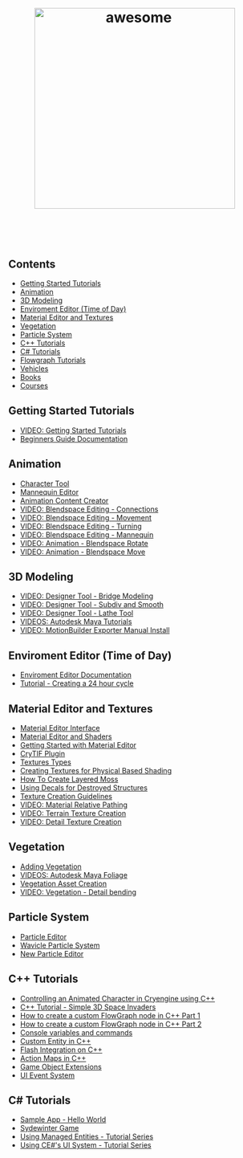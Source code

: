<h1 align="center">
	<br>
	<img width="400" src="" alt="awesome">
	<br>
	<br>
	<br>
</h1>

## Contents

- [Getting Started Tutorials](#getting-started)
- [Animation](#animation)
- [3D Modeling](#3dmodeling)
- [Enviroment Editor (Time of Day)](#environment-editor)
- [Material Editor and Textures](#textures)
- [Vegetation](#vegetation)
- [Particle System](#particle-system)
- [C++ Tutorials](#cpp-tutorials)
- [C# Tutorials](#csharp-tutorials)
- [Flowgraph Tutorials](#flowgraph-tutorials)
- [Vehicles](#vehicles)
- [Books](#books)
- [Courses](#courses)


## Getting Started Tutorials

- [VIDEO: Getting Started Tutorials](https://www.cryengine.com/tutorials/getting-started)
- [Beginners Guide Documentation](http://docs.cryengine.com/display/CEMANUAL/Beginners+Guide)


## Animation

- [Character Tool](http://docs.cryengine.com/display/SDKDOC2/Character+Tool)
- [Mannequin Editor](http://docs.cryengine.com/display/SDKDOC2/Mannequin)
- [Animation Content Creator](http://docs.cryengine.com/display/SDKDOC2/Animation+Content+Creation)
- [VIDEO: Blendspace Editing - Connections](https://www.youtube.com/watch?v=Kqn5Yy4Je1g)
- [VIDEO: Blendspace Editing - Movement](https://www.youtube.com/watch?v=_dmzt168M3Q)
- [VIDEO: Blendspace Editing - Turning](https://www.youtube.com/watch?v=EC5TNYq5Pkk)
- [VIDEO: Blendspace Editing - Mannequin](https://www.youtube.com/watch?v=63KvqQkrQGI)
- [VIDEO: Animation - Blendspace Rotate](https://www.youtube.com/watch?v=US4raK10CWM)
- [VIDEO: Animation - Blendspace Move](https://www.youtube.com/watch?v=8BLco2p33cs)

## 3D Modeling

- [VIDEO: Designer Tool - Bridge Modeling](https://www.youtube.com/watch?v=Xz6_vqWe7Hg)
- [VIDEO: Designer Tool - Subdiv and Smooth](https://www.youtube.com/watch?v=xY5TvIngbNg)
- [VIDEO: Designer Tool - Lathe Tool](https://www.youtube.com/watch?v=HVsbldDltsA)
- [VIDEOS: Autodesk Maya Tutorials](https://www.cryengine.com/tutorials/artist-series/autodesk-maya)
- [VIDEO: MotionBuilder Exporter Manual Install](https://www.youtube.com/watch?v=ywrNQxniyzg)

## Enviroment Editor (Time of Day)

- [Enviroment Editor Documentation](http://docs.cryengine.com/display/CEMANUAL/Time+of+Day)
- [Tutorial - Creating a 24 hour cycle](http://docs.cryengine.com/display/CEMANUAL/Tutorial+-+Lighting+-+Creating+a+24+hour+cycle)

## Material Editor and Textures

- [Material Editor Interface](http://docs.cryengine.com/display/CEMANUAL/Material+Editor)
- [Material Editor and Shaders](http://docs.cryengine.com/display/SDKDOC2/Material+Editor+and+Shaders)
- [Getting Started with Material Editor](http://docs.cryengine.com/display/CEMANUAL/Tutorial+-+Getting+Started+with+the+Material+Editor)
- [CryTIF Plugin](http://docs.cryengine.com/display/SDKDOC2/CryTIF+Plugin)
- [Textures Types](http://docs.cryengine.com/display/SDKDOC2/Textures+Types)
- [Creating Textures for Physical Based Shading](http://docs.cryengine.com/display/SDKDOC2/Creating+Textures+for+Physical+Based+Shading)
- [How To Create Layered Moss](http://docs.cryengine.com/display/SDKDOC2/How+to+Create+Layered+Moss)
- [Using Decals for Destroyed Structures](http://docs.cryengine.com/display/SDKDOC2/Using+Decals+for+Destroyed+Structures)
- [Texture Creation Guidelines](http://docs.cryengine.com/display/SDKDOC2/Texture+Creation+Guidelines)
- [VIDEO: Material Relative Pathing](https://www.youtube.com/watch?v=METtfO6i4Hc)
- [VIDEO: Terrain Texture Creation](https://www.youtube.com/watch?v=iu08fg9XWSw)
- [VIDEO: Detail Texture Creation](https://www.youtube.com/watch?v=NZei-j21m4k)

## Vegetation

- [Adding Vegetation](http://docs.cryengine.com/display/CEMANUAL/Adding+Vegetation)
- [VIDEOS: Autodesk Maya Foliage](https://www.cryengine.com/tutorials/artist-series/autodesk-maya/maya-foliage)
- [Vegetation Asset Creation](http://docs.cryengine.com/display/CEMANUAL/Tutorial+-+Vegetation+Asset+Creation)
- [VIDEO: Vegetation - Detail bending](https://www.youtube.com/watch?v=_mlmfXxEh1M)


## Particle System

- [Particle Editor](http://docs.cryengine.com/display/CEMANUAL/Particle+Editor)
- [Wavicle Particle System](http://docs.cryengine.com/display/CEMANUAL/Wavicle+Particle+System)
- [New Particle Editor](http://docs.cryengine.com/display/CEMANUAL/Particle+Editor+2)


## C++ Tutorials

- [Controlling an Animated Character in Cryengine using C++](https://hawkes.info/2016/07/10/controlling-an-animated-character-in-cryengine-using-cpp/)
- [C++ Tutorial - Simple 3D Space Invaders](https://www.cryengine.com/community/viewtopic.php?f=291&t=124058)
- [How to create a custom FlowGraph node in C++ Part 1](https://www.cryengine.com/community/viewtopic.php?f=328&t=133957)
- [How to create a custom FlowGraph node in C++ Part 2](https://www.cryengine.com/community/viewtopic.php?f=328&t=134031)
- [Console variables and commands](https://www.cryengine.com/community/viewtopic.php?f=328&t=134099)
- [Custom Entity in C++](https://www.cryengine.com/community/viewtopic.php?f=328&t=134214)
- [Flash Integration on C++](https://www.cryengine.com/community/viewtopic.php?f=291&t=134287)
- [Action Maps in C++](https://www.cryengine.com/community/viewtopic.php?f=291&t=134348)
- [Game Object Extensions](https://www.cryengine.com/community/viewtopic.php?f=291&t=134629)
- [UI Event System](http://docs.cryengine.com/display/CEPROG/UI+Event+System)

## C# Tutorials

- [Sample App - Hello World](http://docs.cryengine.com/pages/viewpage.action?pageId=24281838)
- [Sydewinter Game](http://docs.cryengine.com/pages/viewpage.action?pageId=24283087)
- [Using Managed Entities - Tutorial Series](http://docs.cryengine.com/pages/viewpage.action?pageId=25536731)
- [Using CE#'s UI System - Tutorial Series](http://docs.cryengine.com/pages/viewpage.action?pageId=25536751)
